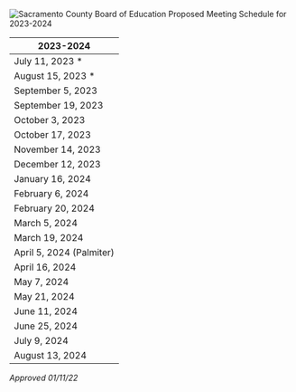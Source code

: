 <!-- Page 1 -->
![Sacramento County Board of Education Proposed Meeting Schedule for 2023-2024](https://via.placeholder.com/993x768.png?text=Sacramento+County+Board+of+Education+Proposed+Meeting+Schedule+for+2023-2024)

| 2023-2024          |
|--------------------|
| July 11, 2023 *    |
| August 15, 2023 *  |
| September 5, 2023  |
| September 19, 2023 |
| October 3, 2023    |
| October 17, 2023   |
| November 14, 2023  |
| December 12, 2023  |
| January 16, 2024   |
| February 6, 2024   |
| February 20, 2024  |
| March 5, 2024      |
| March 19, 2024     |
| April 5, 2024 (Palmiter) |
| April 16, 2024     |
| May 7, 2024        |
| May 21, 2024       |
| June 11, 2024      |
| June 25, 2024      |
| July 9, 2024       |
| August 13, 2024    |

*Approved 01/11/22*

